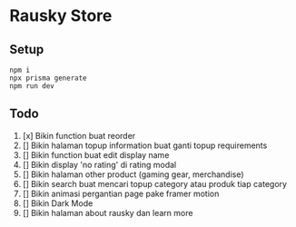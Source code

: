 # Rausky Store

## Setup

```
npm i
npx prisma generate
npm run dev
```

## Todo

1. [x] Bikin function buat reorder
1. [] Bikin halaman topup information buat ganti topup requirements
1. [] Bikin function buat edit display name
1. [] Bikin display 'no rating' di rating modal
1. [] Bikin halaman other product (gaming gear, merchandise)
1. [] Bikin search buat mencari topup category atau produk tiap category
1. [] Bikin animasi pergantian page pake framer motion
1. [] Bikin Dark Mode
1. [] Bikin halaman about rausky dan learn more
